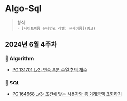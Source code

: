 # Algo-Sql
> 형식  
`- [사이트이름 문제번호 레벨: 문제이름](링크)`

## 2024년 6월 4주차

### 🥔 Algorithm
- [PG 131701 Lv2: 연속 부분 수열 합의 개수](https://school.programmers.co.kr/learn/courses/30/lessons/131701)




### 🥔 SQL
- [PG 164668 Lv3: 조건에 맞는 사용자와 총 거래금액 조회하기](https://school.programmers.co.kr/learn/courses/30/lessons/164668)